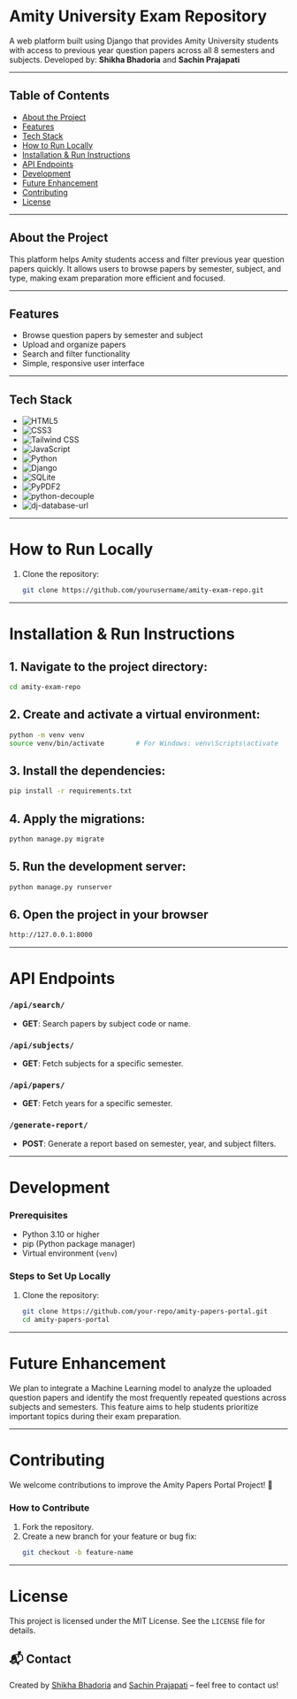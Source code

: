 # Amity University Exam Repository

A web platform built using Django that provides Amity University students with access to previous year question papers across all 8 semesters and subjects.
Developed by: **Shikha Bhadoria** and **Sachin Prajapati**

---

## Table of Contents

- [About the Project](#about-the-project)
- [Features](#features)
- [Tech Stack](#tech-stack)
- [How to Run Locally](#how-to-run-locally)
- [Installation &amp; Run Instructions](#installation--run-instructions)
- [API Endpoints](#api-endpoints)
- [Development](#development)
- [Future Enhancement](#future-enhancement)
- [Contributing](#contributing)
- [License](#license)

---

## About the Project

This platform helps Amity students access and filter previous year question papers quickly.
It allows users to browse papers by semester, subject, and type, making exam preparation more efficient and focused.

---

## Features

- Browse question papers by semester and subject
- Upload and organize papers
- Search and filter functionality
- Simple, responsive user interface

---

## Tech Stack

- ![HTML5](https://img.shields.io/badge/HTML5-E34F26?style=for-the-badge&logo=html5&logoColor=white)
- ![CSS3](https://img.shields.io/badge/CSS3-1572B6?style=for-the-badge&logo=css3&logoColor=white)
- ![Tailwind CSS](https://img.shields.io/badge/Tailwind_CSS-38B2AC?style=for-the-badge&logo=tailwind-css&logoColor=white)
- ![JavaScript](https://img.shields.io/badge/JavaScript-F7DF1E?style=for-the-badge&logo=javascript&logoColor=black)
- ![Python](https://img.shields.io/badge/Python-3776AB?style=for-the-badge&logo=python&logoColor=white)
- ![Django](https://img.shields.io/badge/Django-092E20?style=for-the-badge&logo=django&logoColor=white)
- ![SQLite](https://img.shields.io/badge/SQLite-003B57?style=for-the-badge&logo=sqlite&logoColor=white)
- ![PyPDF2](https://img.shields.io/badge/PyPDF2-FFD43B?style=for-the-badge&logo=python&logoColor=black)
- ![python-decouple](https://img.shields.io/badge/python--decouple-3776AB?style=for-the-badge&logo=python&logoColor=white)
- ![dj-database-url](https://img.shields.io/badge/dj--database--url-003B57?style=for-the-badge&logo=python&logoColor=white)

---

# How to Run Locally

1. Clone the repository:
   ```bash
   git clone https://github.com/yourusername/amity-exam-repo.git

   ```

---

# Installation & Run Instructions

## 1. Navigate to the project directory:

```bash
cd amity-exam-repo
```

## 2. Create and activate a virtual environment:

```bash
python -m venv venv
source venv/bin/activate        # For Windows: venv\Scripts\activate
```

## 3. Install the dependencies:

```bash
pip install -r requirements.txt
```

## 4. Apply the migrations:

```bash
python manage.py migrate
```

## 5. Run the development server:

```bash
python manage.py runserver
```

## 6. Open the project in your browser

```bash
http://127.0.0.1:8000
```

---

# API Endpoints

### `/api/search/`

- **GET**: Search papers by subject code or name.

### `/api/subjects/`

- **GET**: Fetch subjects for a specific semester.

### `/api/papers/`

- **GET**: Fetch years for a specific semester.

### `/generate-report/`

- **POST**: Generate a report based on semester, year, and subject filters.

---

# Development

### Prerequisites

- Python 3.10 or higher
- pip (Python package manager)
- Virtual environment (`venv`)

### Steps to Set Up Locally

1. Clone the repository:
   ```bash
   git clone https://github.com/your-repo/amity-papers-portal.git
   cd amity-papers-portal

   ```

---

# Future Enhancement

We plan to integrate a Machine Learning model to analyze the uploaded question papers and identify the most frequently repeated questions across subjects and semesters.
This feature aims to help students prioritize important topics during their exam preparation.

---

# Contributing

We welcome contributions to improve the Amity Papers Portal Project! 🎉

### How to Contribute

1. Fork the repository.
2. Create a new branch for your feature or bug fix:
   ```bash
   git checkout -b feature-name


   ```

---

# License

This project is licensed under the MIT License. See the `LICENSE` file for details.

## 📬 Contact

Created by [Shikha Bhadoria](https://github.com/your-github) and [Sachin Prajapati](https://github.com/your-github) – feel free to contact us!

